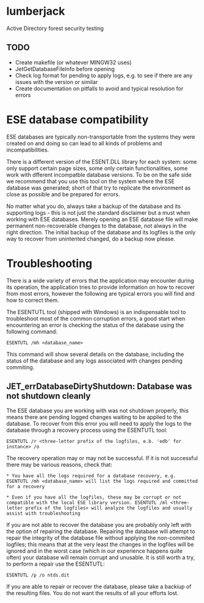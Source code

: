lumberjack
==========
Active Directory forest security testing

TODO
----
* Create makefile (or whatever MINGW32 uses)
* JetGetDatabaseFileInfo before opening
* Check log format for pending to apply logs, e.g. to see if there are any issues with the version or similar
* Create documentation on pitfalls to avoid and typical resolution for errors

ESE database compatibility
==========================
ESE databases are typically non-transportable from the systems they were created on and doing so can lead to all kinds of problems and incompatibilities.

There is a different version of the ESENT.DLL library for each system: some only support certain page sizes, some only certain functionalities, some work with dfferent incompatble database versions. To be on the safe side we recommend that you use this tool on the system where the ESE database was generated; short of that try to replicate the environment as close as possible and be prepared for errors.

No matter what you do, always take a backup of the database and its supporting logs - this is not just the standard disclaimer but a must when working with ESE databases. Merely opening an ESE database file will make permanent non-recoverable changes to the database, not always in the right direction. The initial backup of the database and its logfiles is the only way to recover from unintented changed, do a backup now please.

Troubleshooting
===============
There is a wide variety of errors that the application may encounter during its operation, the application tries to provide information on how to recover from most errors, however the following are typical errors you will find and how to correct them.

The ESENTUTL tool (shipped with Windows) is an indispensable tool to troubleshoot most of the common corruption errors, a good start when encountering an error is checking the status of the database using the following command:

	ESENTUTL /mh <database_name>

This command will show several details on the database, including the status of the database and any logs associated with changes pending commiting.
	
JET_errDatabaseDirtyShutdown: Database was not shutdown cleanly
---------------------------------------------------------------
The ESE database you are working with was not shutdown properly, this means there are pending logged changes waiting to be applied to the database. To recover from this error you will need to apply the logs to the database through a recovery process using the ESENTUTL tool:

	ESENTUTL /r <three-letter prefix of the logfiles, e.b. 'edb' for instance> /o

The recovery operation may or may not be successful. If it is not successful there may be various reasons, check that:

    * You have all the logs required for a database recovery, e.g. ESENTUTL /mh <database_name> will list the logs required and committed for a recovery

	* Even if you have all the logfiles, these may be corrupt or not compatible with the local ESE library version. ESENTUTL /ml <three-letter prefix of the logfiles> will analyze the logfiles and usually assist with troubleshooting

If you are not able to recover the database you are probably only left with the option of repairing the database. Repairing the database will attempt to repair the integrity of the database file without applying the non-commited logfiles; this means that at the very least the changes in the logfiles will be ignored and in the worst case (which in our experience happens quite often) your database will remain corrupt and unusable. It is still worth a try, to perform a repair use the ESENTUTL:

	ESENTUTL /p /o ntds.dit

If you are able to repair or recover the database, please take a backiup of the resulting files. You do not want the results of all your efforts lost.
